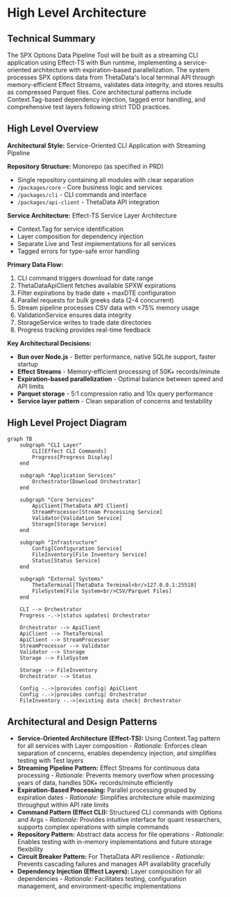 # High Level Architecture

## Technical Summary

The SPX Options Data Pipeline Tool will be built as a streaming CLI application using Effect-TS with Bun runtime, implementing a service-oriented architecture with expiration-based parallelization. The system processes SPX options data from ThetaData's local terminal API through memory-efficient Effect Streams, validates data integrity, and stores results as compressed Parquet files. Core architectural patterns include Context.Tag-based dependency injection, tagged error handling, and comprehensive test layers following strict TDD practices.

## High Level Overview

**Architectural Style:** Service-Oriented CLI Application with Streaming Pipeline

**Repository Structure:** Monorepo (as specified in PRD)
- Single repository containing all modules with clear separation
- `/packages/core` - Core business logic and services
- `/packages/cli` - CLI commands and interface
- `/packages/api-client` - ThetaData API integration

**Service Architecture:** Effect-TS Service Layer Architecture
- Context.Tag for service identification
- Layer composition for dependency injection
- Separate Live and Test implementations for all services
- Tagged errors for type-safe error handling

**Primary Data Flow:**
1. CLI command triggers download for date range
2. ThetaDataApiClient fetches available SPXW expirations
3. Filter expirations by trade date + maxDTE configuration
4. Parallel requests for bulk greeks data (2-4 concurrent)
5. Stream pipeline processes CSV data with <75% memory usage
6. ValidationService ensures data integrity
7. StorageService writes to trade date directories
8. Progress tracking provides real-time feedback

**Key Architectural Decisions:**
- **Bun over Node.js** - Better performance, native SQLite support, faster startup
- **Effect Streams** - Memory-efficient processing of 50K+ records/minute
- **Expiration-based parallelization** - Optimal balance between speed and API limits
- **Parquet storage** - 5:1 compression ratio and 10x query performance
- **Service layer pattern** - Clean separation of concerns and testability

## High Level Project Diagram

```mermaid
graph TB
    subgraph "CLI Layer"
        CLI[Effect CLI Commands]
        Progress[Progress Display]
    end
    
    subgraph "Application Services"
        Orchestrator[Download Orchestrator]
    end
    
    subgraph "Core Services"
        ApiClient[ThetaData API Client]
        StreamProcessor[Stream Processing Service]
        Validator[Validation Service]
        Storage[Storage Service]
    end
    
    subgraph "Infrastructure"
        Config[Configuration Service]
        FileInventory[File Inventory Service]
        Status[Status Service]
    end
    
    subgraph "External Systems"
        ThetaTerminal[ThetaData Terminal<br/>127.0.0.1:25510]
        FileSystem[File System<br/>CSV/Parquet Files]
    end
    
    CLI --> Orchestrator
    Progress -.->|status updates| Orchestrator
    
    Orchestrator --> ApiClient
    ApiClient --> ThetaTerminal
    ApiClient --> StreamProcessor
    StreamProcessor --> Validator
    Validator --> Storage
    Storage --> FileSystem
    
    Storage --> FileInventory
    Orchestrator --> Status
    
    Config -.->|provides config| ApiClient
    Config -.->|provides config| Orchestrator
    FileInventory -.->|existing data check| Orchestrator
```

## Architectural and Design Patterns

- **Service-Oriented Architecture (Effect-TS):** Using Context.Tag pattern for all services with Layer composition - *Rationale:* Enforces clean separation of concerns, enables dependency injection, and simplifies testing with Test layers
- **Streaming Pipeline Pattern:** Effect Streams for continuous data processing - *Rationale:* Prevents memory overflow when processing years of data, handles 50K+ records/minute efficiently
- **Expiration-Based Processing:** Parallel processing grouped by expiration dates - *Rationale:* Simplifies architecture while maximizing throughput within API rate limits
- **Command Pattern (Effect CLI):** Structured CLI commands with Options and Args - *Rationale:* Provides intuitive interface for quant researchers, supports complex operations with simple commands
- **Repository Pattern:** Abstract data access for file operations - *Rationale:* Enables testing with in-memory implementations and future storage flexibility
- **Circuit Breaker Pattern:** For ThetaData API resilience - *Rationale:* Prevents cascading failures and manages API availability gracefully
- **Dependency Injection (Effect Layers):** Layer composition for all dependencies - *Rationale:* Facilitates testing, configuration management, and environment-specific implementations
